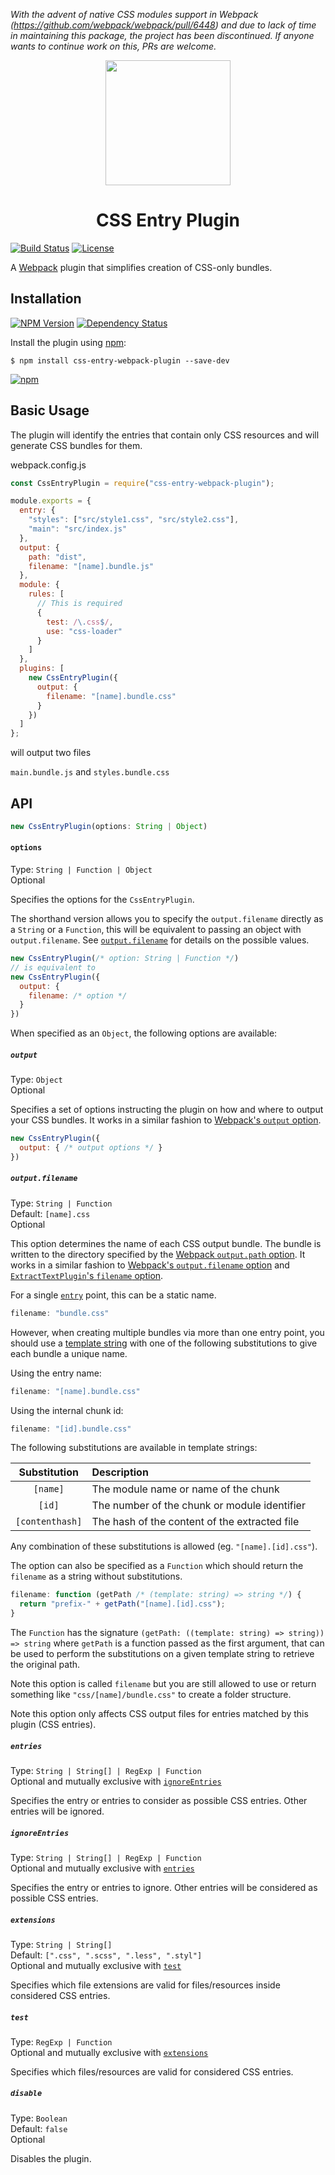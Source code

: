_With the advent of native CSS modules support in Webpack (https://github.com/webpack/webpack/pull/6448) and due to lack of time in maintaining this package, the project has been discontinued. If anyone wants to continue work on this, PRs are welcome._

<div align="center">
  <a href="https://github.com/webpack/webpack">
    <img width="200" height="200"
      src="https://webpack.js.org/assets/icon-square-big.svg">
  </a>
  <h1>CSS Entry Plugin</h1>
</div>

[![Build Status][plugin-travis-shield]][plugin-travis-url]
[![License][plugin-license-shield]][plugin-npm-url]

A [Webpack][webpack-url] plugin that simplifies creation of CSS-only bundles.

Installation
------------
[![NPM Version][plugin-npm-version-shield]][plugin-npm-url]
[![Dependency Status][plugin-npm-dependencies-shield]][plugin-npm-dependencies-url]

Install the plugin using [npm][npm-url]:
```shell
$ npm install css-entry-webpack-plugin --save-dev
```

[![npm](https://nodei.co/npm/css-entry-webpack-plugin.png?downloads=true&downloadRank=true&stars=true)][plugin-npm-url]

Basic Usage
-----------
The plugin will identify the entries that contain only CSS resources and will generate CSS bundles for them.

webpack.config.js
```js
const CssEntryPlugin = require("css-entry-webpack-plugin");

module.exports = {
  entry: {
    "styles": ["src/style1.css", "src/style2.css"],
    "main": "src/index.js"
  },
  output: {
    path: "dist",
    filename: "[name].bundle.js"
  },
  module: {
    rules: [
      // This is required
      {
        test: /\.css$/,
        use: "css-loader"
      }
    ]
  },
  plugins: [
    new CssEntryPlugin({
      output: {
        filename: "[name].bundle.css"
      }
    })
  ]
};
```

will output two files

`main.bundle.js` and `styles.bundle.css`

API
---

```js
new CssEntryPlugin(options: String | Object)
```

#### `options`
Type: `String | Function | Object`<br>
Optional

Specifies the options for the `CssEntryPlugin`.

The shorthand version allows you to specify the `output.filename` directly as a `String` or a `Function`, this will be equivalent to passing an object with `output.filename`. See [`output.filename`](#outputfilename) for details on the possible values.

```js
new CssEntryPlugin(/* option: String | Function */)
// is equivalent to
new CssEntryPlugin({
  output: {
    filename: /* option */
  }
})
```

When specified as an `Object`, the following options are available:

##### `output`
Type: `Object`<br>
Optional

Specifies a set of options instructing the plugin on how and where to output your CSS bundles. It works in a similar fashion to [Webpack's `output` option](https://webpack.js.org/configuration/output/#output-filename).

```js
new CssEntryPlugin({
  output: { /* output options */ }
})
```

##### `output.filename`
Type: `String | Function`<br>
Default: `[name].css`<br>
Optional

This option determines the name of each CSS output bundle. The bundle is written to the directory specified by the [Webpack `output.path` option](https://webpack.js.org/configuration/output/#output-path). It works in a similar fashion to [Webpack's `output.filename` option](https://webpack.js.org/configuration/output/#output-filename) and [`ExtractTextPlugin`'s `filename` option](https://github.com/webpack-contrib/extract-text-webpack-plugin#options).

For a single [`entry`](https://webpack.js.org/configuration/entry-context#entry) point, this can be a static name.

```js
filename: "bundle.css"
```

However, when creating multiple bundles via more than one entry point, you should use a [template string](https://github.com/webpack/webpack/blob/master/lib/TemplatedPathPlugin.js) with one of the following substitutions to give each bundle a unique name.

Using the entry name:

```js
filename: "[name].bundle.css"
```

Using the internal chunk id:

```js
filename: "[id].bundle.css"
```

The following substitutions are available in template strings:

|Substitution|Description|
|:----------:|:----------|
|`[name]`|The module name or name of the chunk|
|`[id]`|The number of the chunk or module identifier|
|`[contenthash]`|The hash of the content of the extracted file|

Any combination of these substitutions is allowed (eg. `"[name].[id].css"`).

The option can also be specified as a `Function` which should return the `filename` as a string without substitutions.

```js
filename: function (getPath /* (template: string) => string */) {
  return "prefix-" + getPath("[name].[id].css");
}
```

The `Function` has the signature `(getPath: ((template: string) => string)) => string` where `getPath` is a function passed as the first argument, that can be used to perform the substitutions on a given template string to retrieve the original path.

Note this option is called `filename` but you are still allowed to use or return something like `"css/[name]/bundle.css"` to create a folder structure.

Note this option only affects CSS output files for entries matched by this plugin (CSS entries).

##### `entries`
Type: `String | String[] | RegExp | Function`<br>
Optional and mutually exclusive with [`ignoreEntries`](#ignoreentries)

Specifies the entry or entries to consider as possible CSS entries. Other entries will be ignored.

##### `ignoreEntries`
Type: `String | String[] | RegExp | Function`<br>
Optional and mutually exclusive with [`entries`](#entries)

Specifies the entry or entries to ignore. Other entries will be considered as possible CSS entries.

##### `extensions`
Type: `String | String[]`<br>
Default: `[".css", ".scss", ".less", ".styl"]`<br>
Optional and mutually exclusive with [`test`](#test)

Specifies which file extensions are valid for files/resources inside considered CSS entries.

##### `test`
Type: `RegExp | Function`<br>
Optional and mutually exclusive with [`extensions`](#extensions)

Specifies which files/resources are valid for considered CSS entries.

##### `disable`
Type: `Boolean`<br>
Default: `false`<br>
Optional

Disables the plugin.

[webpack-url]: https://webpack.js.org/
[npm-url]: https://www.npmjs.com/

[plugin-npm-url]: https://npmjs.com/package/css-entry-webpack-plugin
[plugin-npm-dependencies-url]: https://david-dm.org/tomachristian/css-entry-webpack-plugin
[plugin-travis-url]: https://travis-ci.org/tomachristian/css-entry-webpack-plugin

[plugin-license-shield]: https://img.shields.io/github/license/mashape/apistatus.svg?style=flat-square
[plugin-npm-version-shield]: https://img.shields.io/npm/v/css-entry-webpack-plugin.svg?style=flat-square
[plugin-npm-dependencies-shield]: https://david-dm.org/tomachristian/css-entry-webpack-plugin.svg?style=flat-square
[plugin-travis-shield]: https://img.shields.io/travis/tomachristian/css-entry-webpack-plugin/develop.svg?style=flat-square
